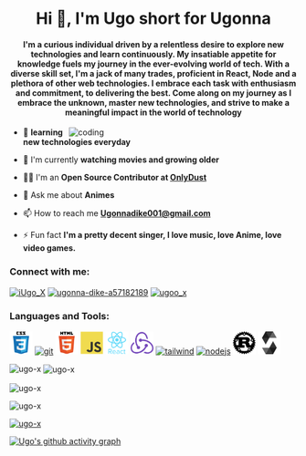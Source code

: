 <h1 align="center">Hi 👋, I'm Ugo short for Ugonna</h1>
<h4 align="center">I'm a curious individual driven by a relentless desire to explore new technologies and learn continuously.
My insatiable appetite for knowledge fuels my journey in the ever-evolving world of tech. With a diverse skill set, I'm a jack of many trades, proficient in React, Node and a plethora of other web technologies. I embrace each task with enthusiasm and commitment, to delivering the best. Come along on my journey as I embrace the unknown, master new technologies, and strive to make a meaningful impact in the world of technology 
</h4>

<img align="right" alt="coding" width="400" src="https://i.pinimg.com/originals/81/17/8b/81178b47a8598f0c81c4799f2cdd4057.gif">

- 🔭  **learning new technologies everyday**

- 🌱 I'm currently **watching movies and growing older**

- 👨‍💻 I'm an **Open Source Contributor at [OnlyDust](https://app.onlydust.com/u/Ugo-X)**

- 💬 Ask me about **Animes**

- 📫 How to reach me **Ugonnadike001@gmail.com**

- ⚡ Fun fact **I'm a pretty decent singer, I love music, love Anime, love video games.**

<h3 align="left">Connect with me:</h3>
<p align="left">
<a href="https://twitter.com/iUgo_X" target="blank"><img align="center" src="https://raw.githubusercontent.com/rahuldkjain/github-profile-readme-generator/master/src/images/icons/Social/twitter.svg" alt="iUgo_X" height="30" width="40" /></a>
<a href="https://linkedin.com/in/ugonna-dike-a57182189" target="blank"><img align="center" src="https://raw.githubusercontent.com/rahuldkjain/github-profile-readme-generator/master/src/images/icons/Social/linked-in-alt.svg" alt="ugonna-dike-a57182189" height="30" width="40" /></a>
<a href="https://instagram.com/iamugox" target="blank"><img align="center" src="https://raw.githubusercontent.com/rahuldkjain/github-profile-readme-generator/master/src/images/icons/Social/instagram.svg" alt="ugoo_x" height="30" width="40" /></a>
</p>

<h3 align="left">Languages and Tools:</h3>
<p align="left">  
  <a href="https://www.w3schools.com/css/" target="_blank" rel="noreferrer"><img src="https://raw.githubusercontent.com/devicons/devicon/master/icons/css3/css3-original-wordmark.svg" alt="css3" width="40" height="40"/></a>  
  <a href="https://git-scm.com/" target="_blank" rel="noreferrer"><img src="https://www.vectorlogo.zone/logos/git-scm/git-scm-icon.svg" alt="git" width="40" height="40"/></a> 
  <a href="https://www.w3.org/html/" target="_blank" rel="noreferrer"><img src="https://raw.githubusercontent.com/devicons/devicon/master/icons/html5/html5-original-wordmark.svg" alt="html5" width="40" height="40"/></a> 
  <a href="https://developer.mozilla.org/en-US/docs/Web/JavaScript" target="_blank" rel="noreferrer"><img src="https://raw.githubusercontent.com/devicons/devicon/master/icons/javascript/javascript-original.svg" alt="javascript" width="40" height="40"/></a> 
  <a href="https://reactjs.org/" target="_blank" rel="noreferrer"><img src="https://raw.githubusercontent.com/devicons/devicon/master/icons/react/react-original-wordmark.svg" alt="react" width="40" height="40"/></a> 
  <a href="https://redux.js.org" target="_blank" rel="noreferrer"><img src="https://raw.githubusercontent.com/devicons/devicon/master/icons/redux/redux-original.svg" alt="redux" width="40" height="40"/></a> 
  <a href="https://tailwindcss.com/" target="_blank" rel="noreferrer"><img src="https://www.vectorlogo.zone/logos/tailwindcss/tailwindcss-icon.svg" alt="tailwind" width="40" height="40"/></a> 
  <a href="https://nodejs.org" target="_blank" rel="noreferrer"><img src="https://upload.wikimedia.org/wikipedia/commons/7/7e/Node.js_logo_2015.svg" alt="nodejs" width="40" height="40"/></a> 
  <a href="https://www.rust-lang.org" target="_blank" rel="noreferrer"><img src="https://raw.githubusercontent.com/devicons/devicon/master/icons/rust/rust-plain.svg" alt="rust" width="40" height="40"/></a>
  <a href="https://soliditylang.org/" target="_blank" rel="noreferrer"><img src="https://raw.githubusercontent.com/devicons/devicon/master/icons/solidity/solidity-original.svg" alt="solidity" width="40" height="40"/></a>
</p>

<p><img align="left" src="https://github-readme-stats.vercel.app/api/top-langs?username=ugo-x&show_icons=true&locale=en&layout=compact&theme=tokyonight&hide=html,css&langs_count=10&exclude_repo=github-readme-stats,anuraghazra.github.io" alt="ugo-x" /></p>

<p>&nbsp;<img align="center" src="https://github-readme-stats.vercel.app/api?username=ugo-x&show_icons=true&locale=en&theme=tokyonight&include_all_commits=true&count_private=true" alt="ugo-x" /></p>

<p><img align="center" src="https://github-readme-streak-stats.herokuapp.com/?user=ugo-x&theme=tokyonight" alt="ugo-x" /></p>

<p align="left"> <img src="https://komarev.com/ghpvc/?username=ugo-x&label=Profile%20views&color=0e75b6&style=flat" alt="ugo-x" /> </p>

<p align="left"> <a href="https://github.com/ryo-ma/github-profile-trophy"><img src="https://github-profile-trophy.vercel.app/?username=ugo-x&theme=tokyonight&no-frame=true&row=1&column=7" alt="ugo-x" /></a> </p>

[![Ugo's github activity graph](https://github-readme-activity-graph.vercel.app/graph?username=ugo-x&theme=tokyo-night)](https://github.com/ashutosh00710/github-readme-activity-graph)
